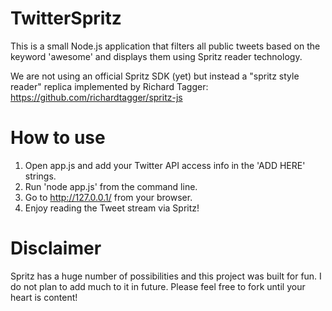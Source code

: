 TwitterSpritz
=============

This is a small Node.js application that filters all public tweets based on the keyword 'awesome' and displays them using Spritz reader technology.

We are not using an official Spritz SDK (yet) but instead a "spritz style reader" replica implemented by Richard Tagger: https://github.com/richardtagger/spritz-js

How to use
=============

1. Open app.js and add your Twitter API access info in the 'ADD HERE' strings.
2. Run 'node app.js' from the command line.
3. Go to http://127.0.0.1/ from your browser.
4. Enjoy reading the Tweet stream via Spritz!

Disclaimer
=============

Spritz has a huge number of possibilities and this project was built for fun. I do not plan to add much to it in future. Please feel free to fork until your heart is content!
